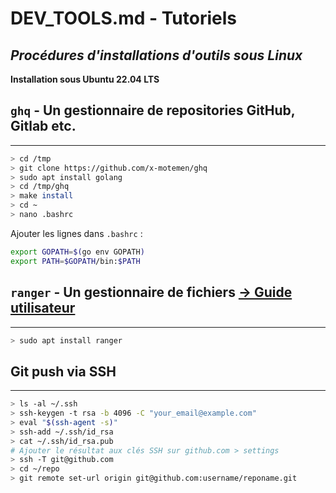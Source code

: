 # DEV_TOOLS.md - Tutoriels
*Procédures d'installations d'outils sous Linux*
---
**Installation sous Ubuntu 22.04 LTS**
## `ghq` - Un gestionnaire de repositories GitHub, Gitlab etc.
---
```bash
> cd /tmp
> git clone https://github.com/x-motemen/ghq
> sudo apt install golang
> cd /tmp/ghq
> make install
> cd ~
> nano .bashrc
```
Ajouter les lignes dans `.bashrc` :
```bash
export GOPATH=$(go env GOPATH)
export PATH=$GOPATH/bin:$PATH
```
## `ranger` - Un gestionnaire de fichiers [&rarr; Guide utilisateur](https://github.com/ranger/ranger/wiki/Official-user-guide)
---
```bash
> sudo apt install ranger
```
## Git push via SSH
---
```bash
> ls -al ~/.ssh
> ssh-keygen -t rsa -b 4096 -C "your_email@example.com"
> eval "$(ssh-agent -s)"
> ssh-add ~/.ssh/id_rsa
> cat ~/.ssh/id_rsa.pub
# Ajouter le résultat aux clés SSH sur github.com > settings
> ssh -T git@github.com
> cd ~/repo
> git remote set-url origin git@github.com:username/reponame.git
``` 

